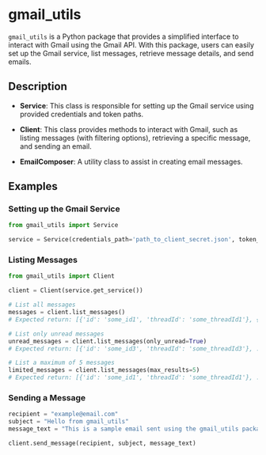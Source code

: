 # gmail_utils

`gmail_utils` is a Python package that provides a simplified interface to interact with Gmail using the Gmail API. With this package, users can easily set up the Gmail service, list messages, retrieve message details, and send emails.

## Description

- **Service**: This class is responsible for setting up the Gmail service using provided credentials and token paths.
  
- **Client**: This class provides methods to interact with Gmail, such as listing messages (with filtering options), retrieving a specific message, and sending an email.
  
- **EmailComposer**: A utility class to assist in creating email messages.

## Examples

### Setting up the Gmail Service

```python
from gmail_utils import Service

service = Service(credentials_path='path_to_client_secret.json', token_path='path_to_token.json')
```

### Listing Messages

```python
from gmail_utils import Client

client = Client(service.get_service())

# List all messages
messages = client.list_messages()
# Expected return: [{'id': 'some_id1', 'threadId': 'some_threadId1'}, {'id': 'some_id2', 'threadId': 'some_threadId2'}, ...]

# List only unread messages
unread_messages = client.list_messages(only_unread=True)
# Expected return: [{'id': 'some_id3', 'threadId': 'some_threadId3'}, ...]

# List a maximum of 5 messages
limited_messages = client.list_messages(max_results=5)
# Expected return: [{'id': 'some_id1', 'threadId': 'some_threadId1'}, ...] with a maximum of 5 entries.
```

### Sending a Message

```python
recipient = "example@email.com"
subject = "Hello from gmail_utils"
message_text = "This is a sample email sent using the gmail_utils package."

client.send_message(recipient, subject, message_text)
```
